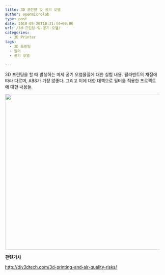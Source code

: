 ```yaml
---
title: 3D 프린팅 및 공기 오염
author: openmicrolab
type: post
date: 2018-05-20T10:31:44+00:00
url: /3d-프린팅-및-공기-오염/
categories:
  - 3D Printer
tags:
  - 3D 프린팅
  - 필터
  - 공기 오염

---
```

3D 프린팅을 할 때 발생하는 미세 공기 오염물질에 대한 실험 내용. 필라멘트의 재질에 따라 다르며, ABS가 가장 않좋다. 그리고 이에 대한 대책으로 필터를 적용한 프로젝트에 대한 내용들.

<img loading="lazy" class="alignnone wp-image-4304" src="https://res.cloudinary.com/openmicrolab/image/upload/v1526812239/AirQ_01_hrwend.png" width="1495" height="504" /> 

**관련기사**

http://diy3dtech.com/3d-printing-and-air-quality-risks/